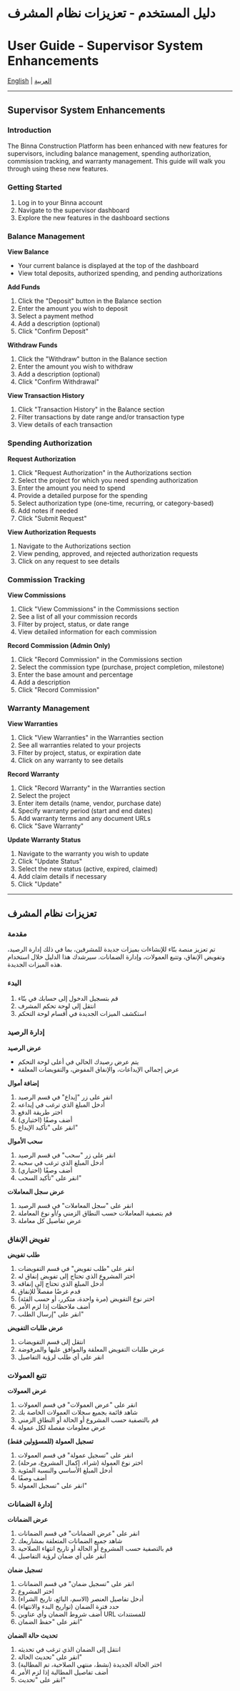 # دليل المستخدم - تعزيزات نظام المشرف
# User Guide - Supervisor System Enhancements

[English](#supervisor-system-enhancements) | [العربية](#تعزيزات-نظام-المشرف)

---

## Supervisor System Enhancements

### Introduction

The Binna Construction Platform has been enhanced with new features for supervisors, including balance management, spending authorization, commission tracking, and warranty management. This guide will walk you through using these new features.

### Getting Started

1. Log in to your Binna account
2. Navigate to the supervisor dashboard
3. Explore the new features in the dashboard sections

### Balance Management

**View Balance**
- Your current balance is displayed at the top of the dashboard
- View total deposits, authorized spending, and pending authorizations

**Add Funds**
1. Click the "Deposit" button in the Balance section
2. Enter the amount you wish to deposit
3. Select a payment method
4. Add a description (optional)
5. Click "Confirm Deposit"

**Withdraw Funds**
1. Click the "Withdraw" button in the Balance section
2. Enter the amount you wish to withdraw
3. Add a description (optional)
4. Click "Confirm Withdrawal"

**View Transaction History**
1. Click "Transaction History" in the Balance section
2. Filter transactions by date range and/or transaction type
3. View details of each transaction

### Spending Authorization

**Request Authorization**
1. Click "Request Authorization" in the Authorizations section
2. Select the project for which you need spending authorization
3. Enter the amount you need to spend
4. Provide a detailed purpose for the spending
5. Select authorization type (one-time, recurring, or category-based)
6. Add notes if needed
7. Click "Submit Request"

**View Authorization Requests**
1. Navigate to the Authorizations section
2. View pending, approved, and rejected authorization requests
3. Click on any request to see details

### Commission Tracking

**View Commissions**
1. Click "View Commissions" in the Commissions section
2. See a list of all your commission records
3. Filter by project, status, or date range
4. View detailed information for each commission

**Record Commission (Admin Only)**
1. Click "Record Commission" in the Commissions section
2. Select the commission type (purchase, project completion, milestone)
3. Enter the base amount and percentage
4. Add a description
5. Click "Record Commission"

### Warranty Management

**View Warranties**
1. Click "View Warranties" in the Warranties section
2. See all warranties related to your projects
3. Filter by project, status, or expiration date
4. Click on any warranty to see details

**Record Warranty**
1. Click "Record Warranty" in the Warranties section
2. Select the project
3. Enter item details (name, vendor, purchase date)
4. Specify warranty period (start and end dates)
5. Add warranty terms and any document URLs
6. Click "Save Warranty"

**Update Warranty Status**
1. Navigate to the warranty you wish to update
2. Click "Update Status"
3. Select the new status (active, expired, claimed)
4. Add claim details if necessary
5. Click "Update"

---

## تعزيزات نظام المشرف

### مقدمة

تم تعزيز منصة بنّاء للإنشاءات بميزات جديدة للمشرفين، بما في ذلك إدارة الرصيد، وتفويض الإنفاق، وتتبع العمولات، وإدارة الضمانات. سيرشدك هذا الدليل خلال استخدام هذه الميزات الجديدة.

### البدء

1. قم بتسجيل الدخول إلى حسابك في بنّاء
2. انتقل إلى لوحة تحكم المشرف
3. استكشف الميزات الجديدة في أقسام لوحة التحكم

### إدارة الرصيد

**عرض الرصيد**
- يتم عرض رصيدك الحالي في أعلى لوحة التحكم
- عرض إجمالي الإيداعات، والإنفاق المفوض، والتفويضات المعلقة

**إضافة أموال**
1. انقر على زر "إيداع" في قسم الرصيد
2. أدخل المبلغ الذي ترغب في إيداعه
3. اختر طريقة الدفع
4. أضف وصفًا (اختياري)
5. انقر على "تأكيد الإيداع"

**سحب الأموال**
1. انقر على زر "سحب" في قسم الرصيد
2. أدخل المبلغ الذي ترغب في سحبه
3. أضف وصفًا (اختياري)
4. انقر على "تأكيد السحب"

**عرض سجل المعاملات**
1. انقر على "سجل المعاملات" في قسم الرصيد
2. قم بتصفية المعاملات حسب النطاق الزمني و/أو نوع المعاملة
3. عرض تفاصيل كل معاملة

### تفويض الإنفاق

**طلب تفويض**
1. انقر على "طلب تفويض" في قسم التفويضات
2. اختر المشروع الذي تحتاج إلى تفويض إنفاق له
3. أدخل المبلغ الذي تحتاج إلى إنفاقه
4. قدم غرضًا مفصلاً للإنفاق
5. اختر نوع التفويض (مرة واحدة، متكرر، أو حسب الفئة)
6. أضف ملاحظات إذا لزم الأمر
7. انقر على "إرسال الطلب"

**عرض طلبات التفويض**
1. انتقل إلى قسم التفويضات
2. عرض طلبات التفويض المعلقة والموافق عليها والمرفوضة
3. انقر على أي طلب لرؤية التفاصيل

### تتبع العمولات

**عرض العمولات**
1. انقر على "عرض العمولات" في قسم العمولات
2. شاهد قائمة بجميع سجلات العمولات الخاصة بك
3. قم بالتصفية حسب المشروع أو الحالة أو النطاق الزمني
4. عرض معلومات مفصلة لكل عمولة

**تسجيل العمولة (للمسؤولين فقط)**
1. انقر على "تسجيل عمولة" في قسم العمولات
2. اختر نوع العمولة (شراء، إكمال المشروع، مرحلة)
3. أدخل المبلغ الأساسي والنسبة المئوية
4. أضف وصفًا
5. انقر على "تسجيل العمولة"

### إدارة الضمانات

**عرض الضمانات**
1. انقر على "عرض الضمانات" في قسم الضمانات
2. شاهد جميع الضمانات المتعلقة بمشاريعك
3. قم بالتصفية حسب المشروع أو الحالة أو تاريخ انتهاء الصلاحية
4. انقر على أي ضمان لرؤية التفاصيل

**تسجيل ضمان**
1. انقر على "تسجيل ضمان" في قسم الضمانات
2. اختر المشروع
3. أدخل تفاصيل العنصر (الاسم، البائع، تاريخ الشراء)
4. حدد فترة الضمان (تواريخ البدء والانتهاء)
5. أضف شروط الضمان وأي عناوين URL للمستندات
6. انقر على "حفظ الضمان"

**تحديث حالة الضمان**
1. انتقل إلى الضمان الذي ترغب في تحديثه
2. انقر على "تحديث الحالة"
3. اختر الحالة الجديدة (نشط، منتهي الصلاحية، تم المطالبة)
4. أضف تفاصيل المطالبة إذا لزم الأمر
5. انقر على "تحديث"
